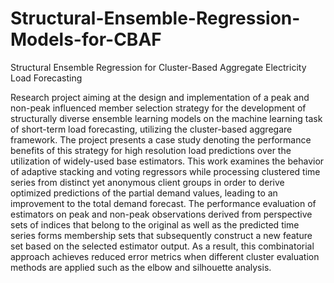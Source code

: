 # Structural-Ensemble-Regression-Models-for-CBAF
Structural Ensemble Regression for Cluster-Based Aggregate Electricity Load Forecasting

Research project aiming at the design and implementation of a peak and non-peak influenced member selection strategy for the development of structurally diverse ensemble learning models on the machine learning task of short-term load forecasting, utilizing the cluster-based aggregare framework. The project presents a case study denoting the performance benefits of this strategy for high resolution load predictions over the utilization of widely-used base estimators. This work examines the behavior of adaptive stacking and voting regressors while processing clustered time series from distinct yet anonymous client groups in order to derive optimized predictions of the partial demand values, leading to an improvement to the total demand forecast. The performance evaluation of estimators on peak and non-peak observations derived from perspective sets of indices that belong to the original as well as the predicted time series forms membership sets that subsequently construct a new feature set based on the selected estimator output. As a result, this combinatorial approach achieves reduced error metrics when different cluster evaluation methods are applied such as the elbow and silhouette analysis.
